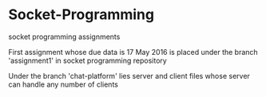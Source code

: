 # Socket-Programming
socket programming assignments 

First assignment whose due data is 17 May 2016 is placed under the branch 'assignment1' in socket programming repository

Under the branch 'chat-platform' lies server and client files whose server can handle any number of clients
